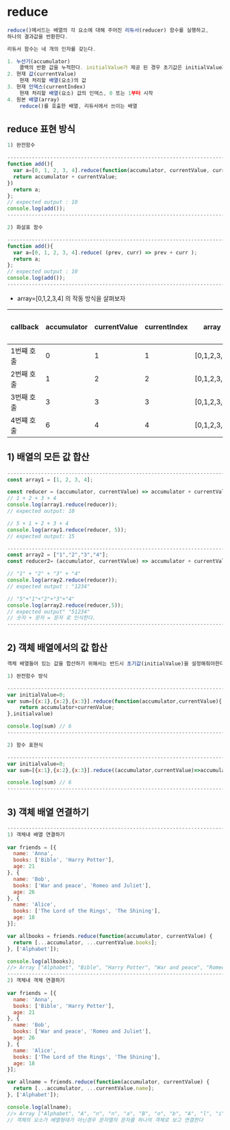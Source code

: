 # reduce

```javascript
reduce()메서드는 배열의 각 요소에 대해 주어진 리듀서(reducer) 함수를 실행하고,
하나의 결과값을 반환한다.

리듀서 함수는 네 개의 인자를 갖는다.

1. 누산기(accumulator)
	콜백의 반환 값을 누적한다. initialValue가 제공 된 경우 초기값은 initialValue가 된다.
2. 현재 값(currentValue)
	현재 처리할 배열(요소)의 값
3. 현재 인덱스(currentIndex)
	현재 처리할 배열(요소) 값의 인덱스, 0 또는 1부터 시작
4. 원본 배열(array)
	reduce()를 호출한 배열, 리듀서에서 쓰이는 배열
```

## reduce 표현 방식

```javascript
1) 완전함수

-----------------------------------------------------------------------------------------
function add(){
  var a=[0, 1, 2, 3, 4].reduce(function(accumulator, currentValue, currentIndex, array) {
  return accumulator + currentValue;
})
  return a;
};
// expected output : 10
console.log(add());
-----------------------------------------------------------------------------------------

2) 화살표 함수

-----------------------------------------------------------------------------------------
function add(){
  var a=[0, 1, 2, 3, 4].reduce( (prev, curr) => prev + curr );
  return a;
};
// expected output : 10
console.log(add());
-----------------------------------------------------------------------------------------

```

- array=[0,1,2,3,4] 의 작동 방식을 살펴보자

| callback   | accumulator | currentValue | currentIndex | array       | 반환 값 |
| ---------- | ----------- | ------------ | ------------ | ----------- | ------- |
| 1번쨰 호출 | 0           | 1            | 1            | [0,1,2,3,4] | 1       |
| 2번째 호출 | 1           | 2            | 2            | [0,1,2,3,4] | 3       |
| 3번째 호출 | 3           | 3            | 3            | [0,1,2,3,4] | 6       |
| 4번쨰 호출 | 6           | 4            | 4            | [0,1,2,3,4] | 10      |

## 1) 배열의 모든 값 합산

```javascript
-----------------------------------------------------------------------------------------
const array1 = [1, 2, 3, 4];

const reducer = (accumulator, currentValue) => accumulator + currentValue;
// 1 + 2 + 3 + 4
console.log(array1.reduce(reducer));
// expected output: 10

// 5 + 1 + 2 + 3 + 4
console.log(array1.reduce(reducer, 5));
// expected output: 15

-----------------------------------------------------------------------------------------
const array2 = ["1","2","3","4"];
const reducer2= (accumulator, currentValue) => accumulator + currentValue;

// "1" + "2" + "3" + "4"
console.log(array2.reduce(reducer));
// expected output : "1234"

// "5"+"1"+"2"+"3"+"4"
console.log(array2.reduce(reducer,5));
// expected output" "51234" 
// 숫자 + 문자 = 문자 로 인식한다.
-----------------------------------------------------------------------------------------
```

## 2) 객체 배열에서의 값 합산

```javascript
객체 배열들어 있는 값을 합산하기 위해서는 반드시 초기값(initialValue)을 설정해줘야한다.

1) 완전함수 방식

-----------------------------------------------------------------------------------------
var initialValue=0;
var sum=[{x:1},{x:2},{x:3}].reduce(function(accumulator,currentValue){
	return accumulator+currenValue;
},initialvalue)

console.log(sum) // 6
-----------------------------------------------------------------------------------------

2) 함수 표현식

-----------------------------------------------------------------------------------------
var initialvalue=0;
var sum=[{x:1},{x:2},{x:3}].reduce((accumulator,currentValue)=>accumulator+currentValue,initialValue);

console.log(sum) // 6
-----------------------------------------------------------------------------------------
```

## 3) 객체 배열 연결하기

```javascript
-----------------------------------------------------------------------------------------
1) 객체내 배열 연결하기
    
var friends = [{
  name: 'Anna',
  books: ['Bible', 'Harry Potter'],
  age: 21
}, {
  name: 'Bob',
  books: ['War and peace', 'Romeo and Juliet'],
  age: 26
}, {
  name: 'Alice',
  books: ['The Lord of the Rings', 'The Shining'],
  age: 18
}];

var allbooks = friends.reduce(function(accumulator, currentValue) {
  return [...accumulator, ...currentValue.books];
}, ['Alphabet']);

console.log(allbooks);
//> Array ["Alphabet", "Bible", "Harry Potter", "War and peace", "Romeo and Juliet", "The Lord of the Rings", "The Shining"]
-----------------------------------------------------------------------------------------
2) 객체내 객체 연결하기    
    
var friends = [{
  name: 'Anna',
  books: ['Bible', 'Harry Potter'],
  age: 21
}, {
  name: 'Bob',
  books: ['War and peace', 'Romeo and Juliet'],
  age: 26
}, {
  name: 'Alice',
  books: ['The Lord of the Rings', 'The Shining'],
  age: 18
}];

var allname = friends.reduce(function(accumulator, currentValue) {
  return [...accumulator, ...currentValue.name];
}, ['Alphabet']);

console.log(allname);
//> Array ["Alphabet", "A", "n", "n", "a", "B", "o", "b", "A", "l", "i", "c", "e"]
// 객체의 요소가 배열형태가 아닌경우 문자열의 문자를 하나의 객체로 보고 연결한다

```






